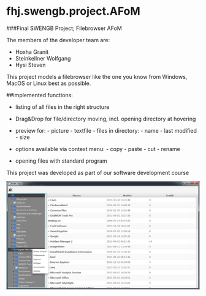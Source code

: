 # fhj.swengb.project.AFoM

###Final SWENGB Project; Filebrowser AFoM

The members of the developer team are:
- Hoxha Granit
- Steinkellner Wolfgang
- Hysi Steven

This project models a filebrowser like the one you know from Windows, MacOS or Linux best as possible.

##implemented functions:
- listing of all files in the right structure

- Drag&Drop for file/directory moving, incl. opening directory at hovering

- preview for:
            - picture
            - textfile
            - files in directory:
                            - name
                            - last modified
                            - size

- options available via context menu:
            - copy
            - paste
            - cut
            - rename

- opening files with standard program

This project was developed as part of our software development course


![Screenshot](app_screenshot.png)
